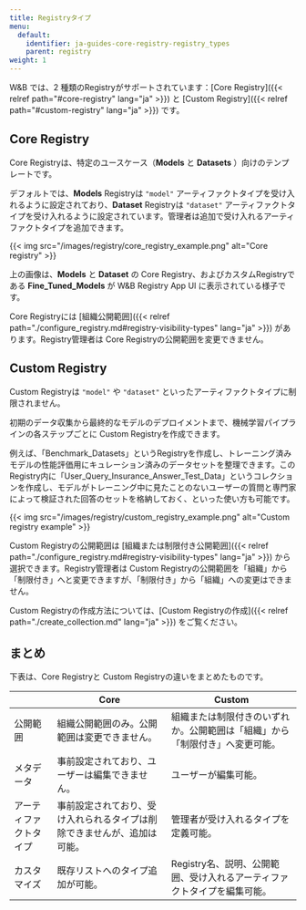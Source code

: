 ```yaml
---
title: Registryタイプ
menu:
  default:
    identifier: ja-guides-core-registry-registry_types
    parent: registry
weight: 1
---
```


W&B では、2 種類のRegistryがサポートされています：[Core Registry]({{< relref path="#core-registry" lang="ja" >}}) と [Custom Registry]({{< relref path="#custom-registry" lang="ja" >}}) です。

## Core Registry
Core Registryは、特定のユースケース（**Models** と **Datasets** ）向けのテンプレートです。

デフォルトでは、**Models** Registryは `"model"` アーティファクトタイプを受け入れるように設定されており、**Dataset** Registryは `"dataset"` アーティファクトタイプを受け入れるように設定されています。管理者は追加で受け入れるアーティファクトタイプを追加できます。

{{< img src="/images/registry/core_registry_example.png" alt="Core registry" >}}

上の画像は、**Models** と **Dataset** の Core Registry、およびカスタムRegistryである **Fine_Tuned_Models** が W&B Registry App UI に表示されている様子です。

Core Registryには [組織公開範囲]({{< relref path="./configure_registry.md#registry-visibility-types" lang="ja" >}}) があります。Registry管理者は Core Registryの公開範囲を変更できません。

## Custom Registry
Custom Registryは `"model"` や `"dataset"` といったアーティファクトタイプに制限されません。

初期のデータ収集から最終的なモデルのデプロイメントまで、機械学習パイプラインの各ステップごとに Custom Registryを作成できます。

例えば、「Benchmark_Datasets」というRegistryを作成し、トレーニング済みモデルの性能評価用にキュレーション済みのデータセットを整理できます。このRegistry内に「User_Query_Insurance_Answer_Test_Data」というコレクションを作成し、モデルがトレーニング中に見たことのないユーザーの質問と専門家によって検証された回答のセットを格納しておく、といった使い方も可能です。

{{< img src="/images/registry/custom_registry_example.png" alt="Custom registry example" >}}

Custom Registryの公開範囲は [組織または制限付き公開範囲]({{< relref path="./configure_registry.md#registry-visibility-types" lang="ja" >}}) から選択できます。Registry管理者は Custom Registryの公開範囲を「組織」から「制限付き」へと変更できますが、「制限付き」から「組織」への変更はできません。

Custom Registryの作成方法については、[Custom Registryの作成]({{< relref path="./create_collection.md" lang="ja" >}}) をご覧ください。

## まとめ
下表は、Core Registryと Custom Registryの違いをまとめたものです。

|                | Core  | Custom|
| -------------- | ----- | ----- |
| 公開範囲     | 組織公開範囲のみ。公開範囲は変更できません。 | 組織または制限付きのいずれか。公開範囲は「組織」から「制限付き」へ変更可能。|
| メタデータ       | 事前設定されており、ユーザーは編集できません。 | ユーザーが編集可能。 |
| アーティファクトタイプ | 事前設定されており、受け入れられるタイプは削除できませんが、追加は可能。 | 管理者が受け入れるタイプを定義可能。 |
| カスタマイズ    | 既存リストへのタイプ追加が可能。|  Registry名、説明、公開範囲、受け入れるアーティファクトタイプを編集可能。|